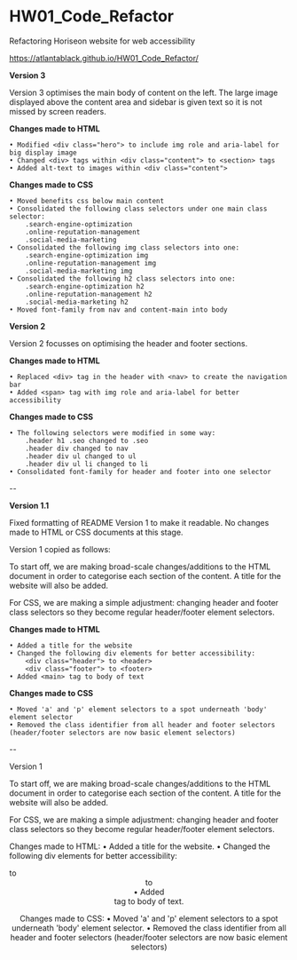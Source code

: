 # HW01_Code_Refactor
 Refactoring Horiseon website for web accessibility 

 https://atlantablack.github.io/HW01_Code_Refactor/

**Version 3**

Version 3 optimises the main body of content on the left. The large image displayed above the content area and sidebar is given text so it is not missed by screen readers.

**Changes made to HTML**
```
• Modified <div class="hero"> to include img role and aria-label for big display image
• Changed <div> tags within <div class="content"> to <section> tags
• Added alt-text to images within <div class="content">
```

**Changes made to CSS**
```
• Moved benefits css below main content
• Consolidated the following class selectors under one main class selector:
    .search-engine-optimization
    .online-reputation-management
    .social-media-marketing
• Consolidated the following img class selectors into one:
    .search-engine-optimization img
    .online-reputation-management img
    .social-media-marketing img
• Consolidated the following h2 class selectors into one:
    .search-engine-optimization h2
    .online-reputation-management h2
    .social-media-marketing h2
• Moved font-family from nav and content-main into body
```


**Version 2**

Version 2 focusses on optimising the header and footer sections.

**Changes made to HTML**
```
• Replaced <div> tag in the header with <nav> to create the navigation bar
• Added <span> tag with img role and aria-label for better accessibility
```

**Changes made to CSS**
```
• The following selectors were modified in some way:
    .header h1 .seo changed to .seo
    .header div changed to nav
    .header div ul changed to ul
    .header div ul li changed to li
• Consolidated font-family for header and footer into one selector
```

--

**Version 1.1**

Fixed formatting of README Version 1 to make it readable. No changes made to HTML or CSS documents at this stage.

Version 1 copied as follows:

To start off, we are making broad-scale changes/additions to the HTML document in order to categorise each section of the content. A title for the website will also be added.

For CSS, we are making a simple adjustment: changing header and footer class selectors so they become regular header/footer element selectors.

**Changes made to HTML**
```
• Added a title for the website
• Changed the following div elements for better accessibility:
    <div class="header"> to <header>
    <div class="footer"> to <footer>
• Added <main> tag to body of text
```
**Changes made to CSS**
```
• Moved 'a' and 'p' element selectors to a spot underneath 'body' element selector
• Removed the class identifier from all header and footer selectors (header/footer selectors are now basic element selectors)
```
--

 Version 1

 To start off, we are making broad-scale changes/additions to the HTML document in order to categorise each section of the content. A title for the website will also be added.

For CSS, we are making a simple adjustment: changing header and footer class selectors so they become regular header/footer element selectors.

 Changes made to HTML:
 • Added a title for the website.
 • Changed the following div elements for better accessibility:
    <div class="header"> to <header>
    <div class="footer"> to <footer>
 • Added <main> tag to body of text.
 
 Changes made to CSS:
• Moved 'a' and 'p' element selectors to a spot underneath 'body' element selector.
• Removed the class identifier from all header and footer selectors (header/footer selectors are now basic element selectors)
 
